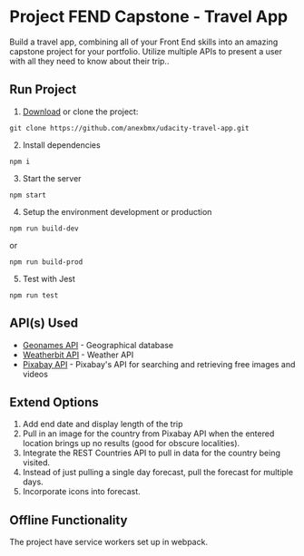 # Project FEND Capstone - Travel App

Build a travel app, combining all of your Front End skills into an amazing capstone project for your portfolio. Utilize multiple APIs to present a user with all they need to know about their trip..

## Run Project

1. [Download](https://github.com/anexbmx/udacity-travel-app.git) or clone the project:
```
git clone https://github.com/anexbmx/udacity-travel-app.git 
```
2. Install dependencies
```
npm i
```
3. Start the server
```
npm start
```
4. Setup the environment development or production
```
npm run build-dev
```
or 
```
npm run build-prod
```
5. Test with Jest
```
npm run test
```

## API(s) Used

* [Geonames API](http://www.geonames.org/export/web-services.html) - Geographical database
* [Weatherbit API](https://www.weatherbit.io/api) - Weather API 
* [Pixabay API](https://pixabay.com/api/docs/) - Pixabay's API for searching and retrieving free images and videos


## Extend Options

1. Add end date and display length of the trip
2. Pull in an image for the country from Pixabay API when the entered location brings up no results (good for obscure localities).
3. Integrate the REST Countries API to pull in data for the country being visited.
4. Instead of just pulling a single day forecast, pull the forecast for multiple days.
5. Incorporate icons into forecast.


## Offline Functionality
The project have service workers set up in webpack.

